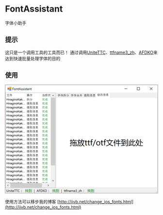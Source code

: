 # FontAssistant
字体小助手

## 提示
这只是一个调用工具的工具而已！
通过调用[UniteTTC](http://yozvox.web.fc2.com/556E697465545443.html)、[ttfname3_zh](http://lmgtfy.com/?s=b&q=ttfname3_zh)、[AFDKO](http://example.net/)来达到快速批量处理字体的目的

## 使用

![](preview.png)

使用方法可以移步我的博客 [http://iivb.net/change_ios_fonts.html](http://iivb.net/change_ios_fonts.html)